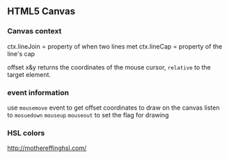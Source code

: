 ## HTML5 Canvas

### Canvas context
ctx.lineJoin = property of when two lines met
ctx.lineCap = property of the line's cap 

offset x&y returns the coordinates of the mouse cursor, `relative` to the target element.  

### event information 
use `mousemove` event to get offset coordinates to draw on the canvas 
listen to `mosuedown` `mouseup` `mouseout` to set the flag for drawing

### HSL colors 
http://mothereffinghsl.com/
